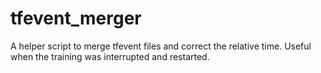 # tfevent_merger
A helper script to merge tfevent files and correct the relative time. Useful when the training was interrupted and restarted.
